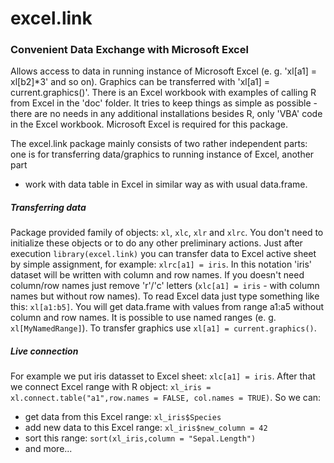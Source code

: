 excel.link
==========
### Convenient Data Exchange with Microsoft Excel
Allows access to data in running instance of Microsoft Excel
 (e. g. 'xl[a1] = xl[b2]*3' and so on). Graphics can be transferred with 
 'xl[a1] = current.graphics()'. There is an Excel workbook with examples of 
 calling R from Excel in the 'doc' folder. It tries to keep things as 
 simple as possible - there are no needs in any additional 
 installations besides R, only 'VBA' code in the Excel workbook. 
 Microsoft Excel is required for this package.

The excel.link package mainly consists of two rather independent parts: one
is for transferring data/graphics to running instance of Excel, another part
- work with data table in Excel in similar way as with usual data.frame.

##### Transferring data

 Package provided family of objects:  `xl`, `xlc`, `xlr` and `xlrc`. You don't need to initialize these objects or to do any other preliminary actions. Just after execution `library(excel.link)` you can transfer data to Excel active sheet by simple assignment, for example: `xlrc[a1] = iris`. In this notation 'iris' dataset will be written with column and row names. If you doesn't need column/row names just remove 'r'/'c' letters (`xlc[a1] = iris` - with column names but without row names). To read Excel data just type something like this: `xl[a1:b5]`. You will get data.frame with values from range a1:a5 without column and row names. It is possible to use named ranges (e. g. `xl[MyNamedRange]`). To transfer graphics use `xl[a1] = current.graphics()`.
 
##### Live connection

For example we put iris datasset to Excel sheet:
 `xlc[a1] = iris`. After that we connect Excel range with R object: `xl_iris = xl.connect.table("a1",row.names = FALSE, col.names = TRUE)`. 
So we can: 
- get data from this Excel range: `xl_iris$Species` 
- add new data to this Excel range: `xl_iris$new_column = 42`
- sort this range: `sort(xl_iris,column = "Sepal.Length")` 
- and more...